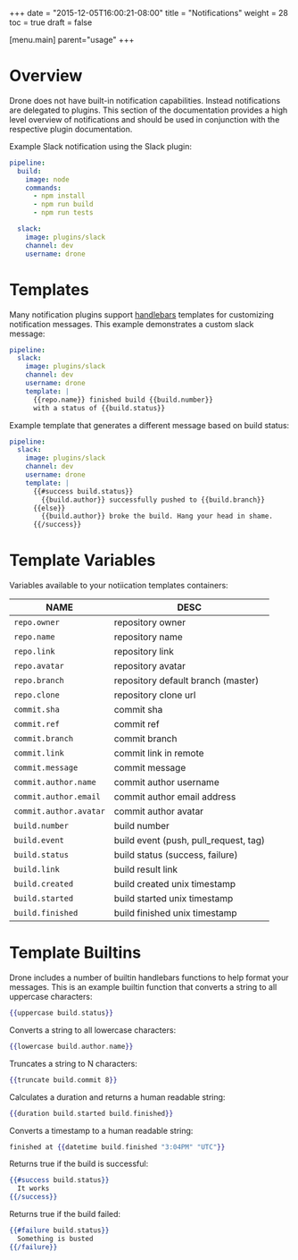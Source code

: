 +++
date = "2015-12-05T16:00:21-08:00"
title = "Notifications"
weight = 28
toc = true
draft = false

[menu.main]
	parent="usage"
+++

# Overview

Drone does not have built-in notification capabilities. Instead notifications are delegated to plugins. This section of the documentation provides a high level overview of notifications and should be used in conjunction with the respective plugin documentation.

Example Slack notification using the Slack plugin:

```yaml
pipeline:
  build:
    image: node
    commands:
      - npm install
      - npm run build
      - npm run tests

  slack:
    image: plugins/slack
    channel: dev
    username: drone
```

# Templates

Many notification plugins support [handlebars](http://handlebarsjs.com/) templates for customizing notification messages. This example demonstrates a custom slack message:

```yaml
pipeline:
  slack:
    image: plugins/slack
    channel: dev
    username: drone
    template: |
      {{repo.name}} finished build {{build.number}}
      with a status of {{build.status}}
```

Example template that generates a different message based on build status:

```yaml
pipeline:
  slack:
    image: plugins/slack
    channel: dev
    username: drone
    template: |
      {{#success build.status}}
        {{build.author}} successfully pushed to {{build.branch}}
      {{else}}
        {{build.author}} broke the build. Hang your head in shame.
      {{/success}}
```

# Template Variables

Variables available to your notiication templates containers:

NAME                         | DESC
-----------------------------|--------------------------------------------------
`repo.owner`                 | repository owner
`repo.name`                  | repository name
`repo.link`                  | repository link
`repo.avatar`                | repository avatar
`repo.branch`                | repository default branch (master)
`repo.clone`                 | repository clone url
`commit.sha`                 | commit sha
`commit.ref`                 | commit ref
`commit.branch`              | commit branch
`commit.link`                | commit link in remote
`commit.message`             | commit message
`commit.author.name`         | commit author username
`commit.author.email`        | commit author email address
`commit.author.avatar`       | commit author avatar
`build.number`               | build number
`build.event`                | build event (push, pull_request, tag)
`build.status`               | build status (success, failure)
`build.link`                 | build result link
`build.created`              | build created unix timestamp
`build.started`              | build started unix timestamp
`build.finished`             | build finished unix timestamp

# Template Builtins

Drone includes a number of builtin handlebars functions to help format your messages. This is an example builtin function that converts a string to all uppercase characters:

```handlebars
{{uppercase build.status}}
```

Converts a string to all lowercase characters:

```handlebars
{{lowercase build.author.name}}
```

Truncates a string to N characters:

```handlebars
{{truncate build.commit 8}}
```

Calculates a duration and returns a human readable string:

```handlebars
{{duration build.started build.finished}}
```

Converts a timestamp to a human readable string:

```handlebars
finished at {{datetime build.finished "3:04PM" "UTC"}}
```

Returns true if the build is successful:

```handlebars
{{#success build.status}}
  It works
{{/success}}
```

Returns true if the build failed:

```handlebars
{{#failure build.status}}
  Something is busted
{{/failure}}
```
